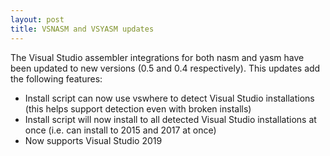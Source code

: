```yaml
---
layout: post
title: VSNASM and VSYASM updates
---
```


The Visual Studio assembler integrations for both nasm and yasm have been updated to new versions (0.5 and 0.4 respectively). This updates add the following features:
* Install script can now use vswhere to detect Visual Studio installations (this helps support detection even with broken installs)
* Install script will now install to all detected Visual Studio installations at once (i.e. can install to 2015 and 2017 at once)
* Now supports Visual Studio 2019